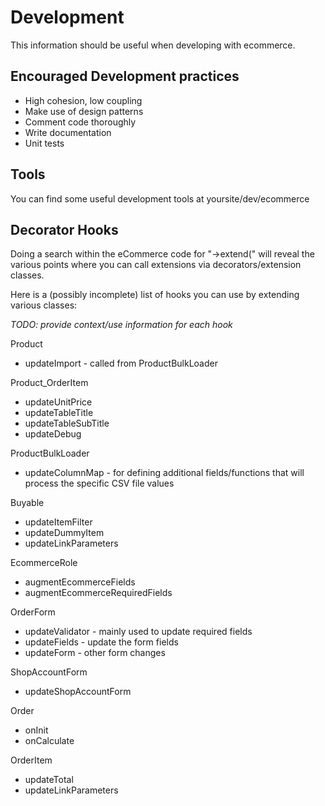 Development
===========

This information should be useful when developing with ecommerce.

Encouraged Development practices
---------------------

 - High cohesion, low coupling
 - Make use of design patterns
 - Comment code thoroughly
 - Write documentation
 - Unit tests

Tools
-----
You can find some useful development tools at yoursite/dev/ecommerce

Decorator Hooks
---------------
Doing a search within the eCommerce code for "->extend(" will reveal the various points where you can call extensions via decorators/extension classes.

Here is a (possibly incomplete) list of hooks you can use by extending various classes:

*TODO: provide context/use information for each hook*

Product

 - updateImport - called from ProductBulkLoader

Product_OrderItem

 - updateUnitPrice
 - updateTableTitle
 - updateTableSubTitle
 - updateDebug

ProductBulkLoader

 - updateColumnMap - for defining additional fields/functions that will process the specific CSV file values

Buyable

 - updateItemFilter
 - updateDummyItem
 - updateLinkParameters

EcommerceRole

 - augmentEcommerceFields
 - augmentEcommerceRequiredFields


OrderForm

 - updateValidator - mainly used to update required fields
 - updateFields - update the form fields
 - updateForm - other form changes

ShopAccountForm

 - updateShopAccountForm

Order

 - onInit
 - onCalculate

OrderItem

 - updateTotal
 - updateLinkParameters